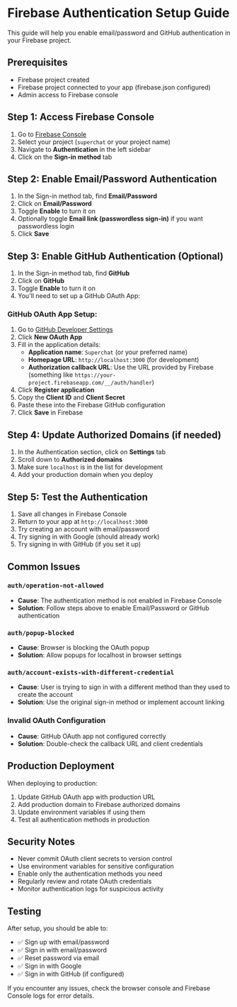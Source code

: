 # Firebase Authentication Setup Guide

This guide will help you enable email/password and GitHub authentication in your Firebase project.

## Prerequisites

- Firebase project created
- Firebase project connected to your app (firebase.json configured)
- Admin access to Firebase console

## Step 1: Access Firebase Console

1. Go to [Firebase Console](https://console.firebase.google.com/)
2. Select your project (`superchat` or your project name)
3. Navigate to **Authentication** in the left sidebar
4. Click on the **Sign-in method** tab

## Step 2: Enable Email/Password Authentication

1. In the Sign-in method tab, find **Email/Password**
2. Click on **Email/Password**
3. Toggle **Enable** to turn it on
4. Optionally toggle **Email link (passwordless sign-in)** if you want passwordless login
5. Click **Save**

## Step 3: Enable GitHub Authentication (Optional)

1. In the Sign-in method tab, find **GitHub**
2. Click on **GitHub**
3. Toggle **Enable** to turn it on
4. You'll need to set up a GitHub OAuth App:

### GitHub OAuth App Setup:
1. Go to [GitHub Developer Settings](https://github.com/settings/developers)
2. Click **New OAuth App**
3. Fill in the application details:
   - **Application name**: `Superchat` (or your preferred name)
   - **Homepage URL**: `http://localhost:3000` (for development)
   - **Authorization callback URL**: Use the URL provided by Firebase (something like `https://your-project.firebaseapp.com/__/auth/handler`)
4. Click **Register application**
5. Copy the **Client ID** and **Client Secret**
6. Paste these into the Firebase GitHub configuration
7. Click **Save** in Firebase

## Step 4: Update Authorized Domains (if needed)

1. In the Authentication section, click on **Settings** tab
2. Scroll down to **Authorized domains**
3. Make sure `localhost` is in the list for development
4. Add your production domain when you deploy

## Step 5: Test the Authentication

1. Save all changes in Firebase Console
2. Return to your app at `http://localhost:3000`
3. Try creating an account with email/password
4. Try signing in with Google (should already work)
5. Try signing in with GitHub (if you set it up)

## Common Issues

### `auth/operation-not-allowed`
- **Cause**: The authentication method is not enabled in Firebase Console
- **Solution**: Follow steps above to enable Email/Password or GitHub authentication

### `auth/popup-blocked`
- **Cause**: Browser is blocking the OAuth popup
- **Solution**: Allow popups for localhost in browser settings

### `auth/account-exists-with-different-credential`
- **Cause**: User is trying to sign in with a different method than they used to create the account
- **Solution**: Use the original sign-in method or implement account linking

### Invalid OAuth Configuration
- **Cause**: GitHub OAuth app not configured correctly
- **Solution**: Double-check the callback URL and client credentials

## Production Deployment

When deploying to production:

1. Update GitHub OAuth app with production URL
2. Add production domain to Firebase authorized domains
3. Update environment variables if using them
4. Test all authentication methods in production

## Security Notes

- Never commit OAuth client secrets to version control
- Use environment variables for sensitive configuration
- Enable only the authentication methods you need
- Regularly review and rotate OAuth credentials
- Monitor authentication logs for suspicious activity

## Testing

After setup, you should be able to:
- ✅ Sign up with email/password
- ✅ Sign in with email/password  
- ✅ Reset password via email
- ✅ Sign in with Google
- ✅ Sign in with GitHub (if configured)

If you encounter any issues, check the browser console and Firebase Console logs for error details.